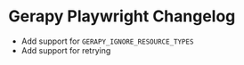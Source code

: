 # Gerapy Playwright Changelog

- Add support for `GERAPY_IGNORE_RESOURCE_TYPES`
- Add support for retrying
